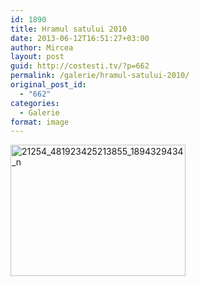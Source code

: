 ```yaml
---
id: 1890
title: Hramul satului 2010
date: 2013-06-12T16:51:27+03:00
author: Mircea
layout: post
guid: http://costesti.tv/?p=662
permalink: /galerie/hramul-satului-2010/
original_post_id:
  - "662"
categories:
  - Galerie
format: image
---
```

[<img alt="21254_481923425213855_1894329434_n" class="alignleft size-medium wp-image-663" height="210" src="http://costestean.files.wordpress.com/2013/06/21254_481923425213855_1894329434_n.jpg?w=280&#038;h=210" width="280" />](https://www.facebook.com/media/set/?set=a.481921581880706.1073741826.350616745011191&type=3)